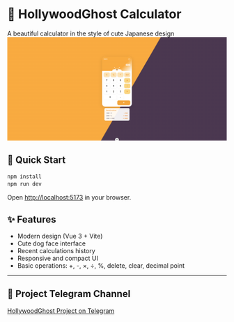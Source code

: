 # 🦊 HollywoodGhost Calculator

A beautiful calculator in the style of cute Japanese design
![screenshot](./screenshot.png)

## 🚀 Quick Start

```bash
npm install
npm run dev
```

Open [http://localhost:5173](http://localhost:5173) in your browser.

## ✨ Features
- Modern design (Vue 3 + Vite)
- Cute dog face interface
- Recent calculations history
- Responsive and compact UI
- Basic operations: +, -, ×, ÷, %, delete, clear, decimal point

---

## 📢 Project Telegram Channel
[HollywoodGhost Project on Telegram](https://t.me/HollywoodGhost_Project)
